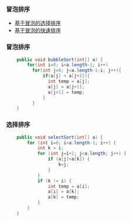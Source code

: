 ### 冒泡排序
  - [基于冒泡的选择排序](#选择排序)
  - [基于冒泡的快速排序](#快速排序)
  
  
### 冒泡排序
```java
	public void bubbleSort(int[] a) {
	    for(int i=0; i<a.length-1; i++)
	      for(int j=0; j<a.length-1-i; j++){
	          if(a[j] < a[j+1]){
	            int temp = a[j];
	            a[j] = a[j+1];
	            a[j+1] = temp;
	          }
	      }
	}
```

### 选择排序
```java
	public void selectSort(int[] a) {
		for (int i=0; i<a.length-1; i++) {
			int k = i;
			for (int j=i+1; j<a.length; j++) {
				if (a[j]<a[k]) {
					k=j;
				}
			}
			if (k != i) {
				int temp = a[i];
				a[i] = a[k];
				a[k] = temp;
			}
		}
	}
```

